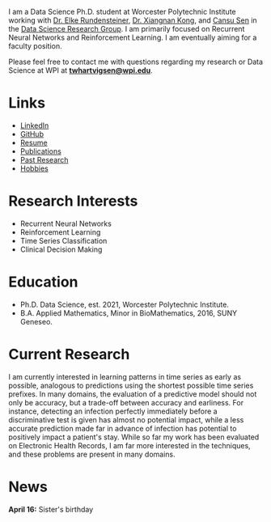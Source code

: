 I am a Data Science Ph.D. student at Worcester Polytechnic Institute working with [Dr. Elke Rundensteiner](https://www.wpi.edu/people/faculty/rundenst), [Dr. Xiangnan Kong](https://web.cs.wpi.edu/~xkong/), and [Cansu Sen](http://users.wpi.edu/~csen/) in the [Data Science Research Group](http://davis.wpi.edu:8180/DSRG/). I am primarily focused on Recurrent Neural Networks and Reinforcement Learning. I am eventually aiming for a faculty position.

Please feel free to contact me with questions regarding my research or Data Science at WPI at **twhartvigsen@wpi.edu**.

# Links
- [LinkedIn](http://linkedin.com/in/thartvigsen)
- [GitHub](https://github.com/Thartvigsen)
- [Resume](/documents/Hartvigsen_resume.pdf)
- [Publications](/pages/publications.md)
- [Past Research](/pages/past_research.md)
- [Hobbies](/pages/hobbies.md)

# Research Interests

* Recurrent Neural Networks
* Reinforcement Learning
* Time Series Classification
* Clinical Decision Making

# Education

- Ph.D. Data Science, est. 2021, Worcester Polytechnic Institute.
- B.A. Applied Mathematics, Minor in BioMathematics, 2016, SUNY Geneseo.

# Current Research

I am currently interested in learning patterns in time series as early as possible, analogous to  predictions using the shortest possible time series prefixes. In many domains, the evaluation of a predictive model should not only be accuracy, but a trade-off between accuracy and earliness. For instance, detecting an infection perfectly immediately before a discriminative test is given has almost no potential impact, while a less accurate prediction made far in advance of infection has potential to positively impact a patient's stay. While so far my work has been evaluated on Electronic Health Records, I am far more interested in the techniques, and these problems are present in many domains. 

# News

**April 16:** Sister's birthday

